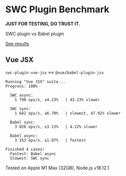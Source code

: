 # SWC Plugin Benchmark

**JUST FOR TESTING, DO TRUST IT.**

SWC plugin vs Babel plugin

[See results](https://blog.sxzz.moe/swc-benchmark/results.html)

## Vue JSX

`swc-plugin-vue-jsx` ↔️ `@vue/babel-plugin-jsx`

```
Running "Vue JSX" suite...
Progress: 100%

  SWC async:
    1 790 ops/s, ±4.23%   | 43.23% slower

  SWC sync:
    1 642 ops/s, ±6.70%   | slowest, 47.92% slower

  Babel sync:
    3 020 ops/s, ±3.13%   | 4.22% slower

  Babel async:
    3 153 ops/s, ±1.07%   | fastest

Finished 4 cases!
  Fastest: Babel async
  Slowest: SWC sync
```

Tested on Apple M1 Max (32GB), Node.js v18.12.1
